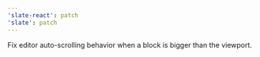 ```yaml
---
'slate-react': patch
'slate': patch
---
```


Fix editor auto-scrolling behavior when a block is bigger than the viewport.
